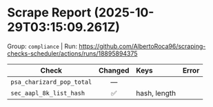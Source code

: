 # Scrape Report (2025-10-29T03:15:09.261Z)

Group: `compliance`  |  Run: https://github.com/AlbertoRoca96/scraping-checks-scheduler/actions/runs/18895894375

| Check | Changed | Keys | Error |
|---|:---:|:--|:--|
| `psa_charizard_pop_total` | — |  |  |
| `sec_aapl_8k_list_hash` | ✅ | hash, length |  |
